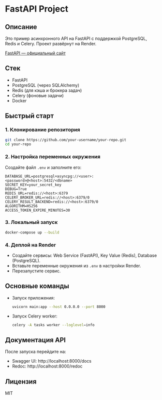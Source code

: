 # FastAPI Project

## Описание

Это пример асинхронного API на FastAPI с поддержкой PostgreSQL, Redis и Celery. Проект развёрнут на Render.

[FastAPI — официальный сайт](https://fastapi.tiangolo.com/)

## Стек

- FastAPI
- PostgreSQL (через SQLAlchemy)
- Redis (для кэша и брокера задач)
- Celery (фоновые задачи)
- Docker

## Быстрый старт

### 1. Клонирование репозитория

```bash
git clone https://github.com/your-username/your-repo.git
cd your-repo
```

### 2. Настройка переменных окружения

Создайте файл `.env` и заполните его:

```env
DATABASE_URL=postgresql+asyncpg://<user>:<password>@<host>:5432/<dbname>
SECRET_KEY=your_secret_key
DEBUG=True
REDIS_URL=redis://<host>:6379
CELERY_BROKER_URL=redis://<host>:6379/0
CELERY_RESULT_BACKEND=redis://<host>:6379/0
ALGORITHM=HS256
ACCESS_TOKEN_EXPIRE_MINUTES=30
```

### 3. Локальный запуск

```bash
docker-compose up --build
```

### 4. Деплой на Render

- Создайте сервисы: Web Service (FastAPI), Key Value (Redis), Database (PostgreSQL).
- Вставьте переменные окружения из `.env` в настройки Render.
- Перезапустите сервис.

## Основные команды

- Запуск приложения:  
  ```bash
  uvicorn main:app --host 0.0.0.0 --port 8000
  ```
- Запуск Celery worker:  
  ```bash
  celery -A tasks worker --loglevel=info
  ```

## Документация API

После запуска перейдите на:

- Swagger UI: http://localhost:8000/docs
- Redoc: http://localhost:8000/redoc

## Лицензия

MIT